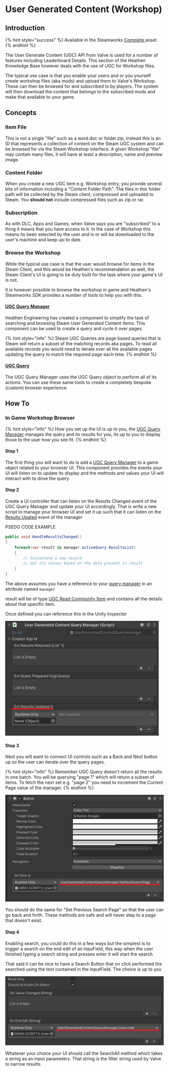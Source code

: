 # User Generated Content (Workshop)

## Introduction

{% hint style="success" %}
Available in the Steamworks [Complete ](https://assetstore.unity.com/packages/tools/utilities/ux-v2-complete-201905)asset.
{% endhint %}

The User Generate Content (UGC) API from Valve is used for a number of features including Leaderboard Details. This section of the Heathen Knowledge Base however deals with the use of UGC for Workshop files.

The typical use case is that you enable your users and or you yourself create workshop files (aka mods) and upload them to Valve's Workshop. These can then be browsed for and subscribed to by players. The system will then download the content that belongs to the subscribed mods and make that available to your game.

## Concepts

### Item File

This is not a single "file" such as a word.doc or folder.zip, instead this is an ID that represents a collection of content on the Steam UGC system and can be browsed for via the Steam Workshop interface. A given Workshop "file" may contain many files, it will have at least a description, name and preview image.

### Content Folder

When you create a new UGC item e.g. Workshop entry, you provide several bits of information including a "Content Folder Path". The files in this folder path will be collected by the Steam client, compressed and uploaded to Steam. You **should not** include compressed files such as zip or rar.&#x20;

### Subscription

As with DLC, Apps and Games, when Valve says you are "subscribed" to a thing it means that you have access to it. In the case of Workshop this means its been selected by the user and is or will be downloaded to the user's machine and keep up-to date.

### Browse the Workshop

While the typical use case is that the user would browse for items in the Steam Client, and this would be Heathen's recommendation as well, the Steam Client's UI is going to be duty built for the task where your game's UI is not.&#x20;

It is however possible to browse the workshop in game and Heathen's Steamworks SDK provides a number of tools to help you with this.

#### [UGC Query Manager](../../components/ugc-query-manager.md)

Heathen Engineering has created a component to simplify the task of searching and browsing Steam User Generated Content items. This component can be used to create a query and cycle it over pages.

{% hint style="info" %}
Steam UGC Queries are page based queries that is Steam will return a subset of the matching records aka pages. To read all available records you would need to iterate over all the available pages updating the query to match the required page each time.
{% endhint %}

#### [UGC Query](../../objects/ugc-query.md)

The UGC Query Manager uses the UGC Query object to perform all of its actions. You can use these same tools to create a completely bespoke (custom) browser experience.&#x20;

## How To

### In Game Workshop Browser

{% hint style="info" %}
How you set up the UI is up to you, the [UGC Query Manager](../../components/ugc-query-manager.md) manages the query and its results for you, its up to you to display those to the user how you see fit.
{% endhint %}

#### Step 1

The first thing you will want to do is add a [UGC Query Manager](../../components/ugc-query-manager.md) to a game object related to your browser UI. This component provides the events your UI will listen on to update its display and the methods and values your UI will interact with to drive the query

#### Step 2

Create a UI controller that can listen on the Results Changed event of the UGC Query Manager and update your UI accordingly. That is write a new script to manage your browser UI and set it up such that it can listen on the [Results Upated](../../components/ugc-query-manager.md#events) event of the manager

PSEDO CODE EXAMPLE

```csharp
public void HandleResultsChanged()
{
    foreach(var result in manager.activeQuery.ResultsList)
    {
        // Instantate a new record
        // set its values based on the data present in result
    }
}
```

The above assumes you have a reference to your [query manager](../../components/ugc-query-manager.md) in an attribute named `manager`&#x20;

result will be of type [UGC Read Community Item](../../objects/ugc-read-community-item.md) and contains all the details about that specific item.

Once defined you can reference this in the Unity Inspector

![](<../../../../.gitbook/assets/image (173).png>)

#### Step 3

Next you will want to connect UI controls such as a Back and Next button up so the user can iterate over the query pages.

{% hint style="info" %}
Remember UGC Query doesn't return all the results in one batch. You will be querying "page 1" which will return a subset of items. To fetch the next set e.g. "page 2" you need to increment the Current Page value of the manager.
{% endhint %}

![](<../../../../.gitbook/assets/image (160) (1) (1) (1).png>)

You should do the same for "Set Previous Search Page" so that the user can go back and forth. These methods are safe and will never step to a page that doesn't exist.

#### Step 4

Enabling search, you could do this in a few ways but the simplest is to trigger a search on the end edit of an InpuField, this way when the user finished typing a search string and presses enter it will start the search.

That said it can be nice to have a Search Button that on click performed the searched using the text contained in the InputField. The choice is up to you

![](<../../../../.gitbook/assets/image (172) (1).png>)

Whatever your choice your UI should call the SearchAll method which takes a string as an input parameters. That string is the filter string used by Valve to narrow results.
